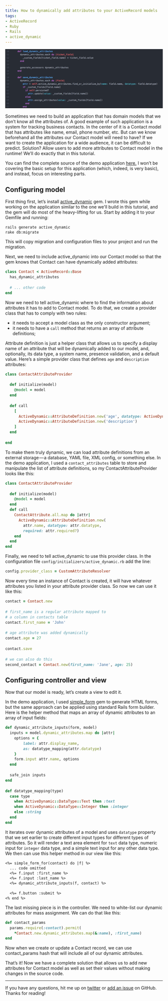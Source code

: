 ```yaml
---
title: How to dynamically add attributes to your ActiveRecord models
tags:
- ActiveRecord
- Ruby
- Rails
- active_dynamic
---
```


![](<../images/dynamic-attributes.png>)

Sometimes we need to build an application that has domain models that we don’t know all the attributes of. A good example of such application is a system for tracking business contacts. In the center of it is a Contact model that has attributes like name, email, phone number, etc. But can we know beforehand all the attributes our Contact model will need to have?  If we want to create the application for a wide audience, it can be difficult to predict. Solution? Allow users to add more attributes to Contact model in the runtime! We’ll do exactly that in this tutorial.

You can find the complete source of the demo application [here.](https://github.com/koss-lebedev/active_dynamic_demo) I won’t be covering the basic setup for this application (which, indeed, is very basic), and instead, focus on interesting parts.

Configuring model
-----------------

First thing first, let’s install [active_dynamic](https://github.com/koss-lebedev/active_dynamic) gem. I wrote this gem while working on the application similar to the one we'll build in this tutorial, and the gem will do most of the heavy-lifting for us. Start by adding it to your Gemfile and running:

```shell
rails generate active_dynamic
rake db:migrate
```

This will copy migration and configuration files to your project and run the migration.

Next, we need to include active_dynamic into our Contact model so that the gem knows that Contact can have dynamically added attributes:

```ruby
class Contact < ActiveRecord::Base  
  has_dynamic_attributes
  
  # ... other code
end
```

Now we need to tell active_dynamic where to find the information about attributes it has to add to Contact model. To do that, we create a provider class that has to comply with two rules:

- it needs to accept a model class as the only constructor argument;
- it needs to have a `call` method that returns an array of attribute definitions;

Attribute definition is just a helper class that allows us to specify a display name of an attribute that will be dynamically added to our model, and, optionally, its data type, a system name, presence validation, and a default value. Here’s a simple provider class that defines `age` and `description` attributes:

```ruby
class ContactAttributeProvider

  def initialize(model)
    @model = model    
  end

  def call
    [
      ActiveDynamic::AttributeDefinition.new('age', datatype: ActiveDynamic::DataType::Integer, default_value: 18),
      ActiveDynamic::AttributeDefinition.new('description')
    ]
  end

end
```

To make them truly dynamic, we can load attribute definitions from an external storage — a database, YAML file, XML config, or something else. In the demo application, I used a `contact_attributes` table to store and manipulate the list of attribute definitions, so my ContactAttributeProvider looks like this:

```ruby
class ContactAttributeProvider
  
  def initialize(model)    
    @model = model  
  end   
  def call    
    ContactAttribute.all.map do |attr|
      ActiveDynamic::AttributeDefinition.new(
        attr.name, datatype: attr.datatype,
        required: attr.required?)
    end 
  end
end
```

Finally, we need to tell active_dynamic to use this provider class. In the configuration file `config/initializers/active_dynamic.rb` add the line:

```ruby
config.provider_class = CustomAttributeResolver
```
Now every time an instance of Contact is created, it will have whatever attributes you listed in your attribute provider class. So now we can use it like this:

```ruby
contact = Contact.new
 
# first_name is a regular attribute mapped to 
# a column in contacts table
contact.first_name = 'John'
 
# age attribute was added dynamically
contact.age = 27
 
contact.save
 
# we can also do this
second_contact = Contact.new(first_name: 'Jane', age: 25)
```

Configuring controller and view
-------------------------------

Now that our model is ready, let’s create a view to edit it.

In the demo application, I used [simple_form](https://github.com/plataformatec/simple_form) gem to generate HTML forms, but the same approach can be applied using standard  Rails form builder. Here is the helper method that maps an array of dynamic attributes to an array of input fields:

```ruby
def dynamic_attribute_inputs(form, model)
  inputs = model.dynamic_attributes.map do |attr|
    options = {
        label: attr.display_name,
        as: datatype_mapping(attr.datatype)
    }
    form.input attr.name, options
  end

  safe_join inputs
end
 
def datatype_mapping(type)
  case type
    when ActiveDynamic::DataType::Text then :text
    when ActiveDynamic::DataType::Integer then :integer
    else :string
  end
end
```

It iterates over dynamic attributes of a model and uses `datatype` property that we set earlier to create different input types for different types of attributes. So it will render a text area element for `text` data type, numeric input for `integer` data type, and a simple text input for any other data type. We then can use this helper method in our view like this:

```erb
<%= simple_form_for(contact) do |f| %>
  ... code omitted
  <%= f.input :first_name %>
  <%= f.input :last_name %>
  <%= dynamic_attribute_inputs(f, contact) %>
 
  <%= f.button :submit %>
<% end %>
```

The last missing piece is in the controller. We need to white-list our dynamic attributes for mass assignment. We can do that like this:

```ruby
def contact_params
  params.require(:contact).permit(
    *Contact.new.dynamic_attributes.map(&:name), :first_name)
end
```

Now when we create or update a Contact record, we can use contact_params hash that will include all of our dynamic attributes.

That’s it! Now we have a complete solution that allows us to add new attributes for Contact model as well as set their values without making changes in the source code.

* * *

If you have any questions, hit me up on [twitter](https://twitter.com/koss_lebedev) or [add an issue](https://github.com/koss-lebedev/active_dynamic/issues) on GitHub. Thanks for reading!
